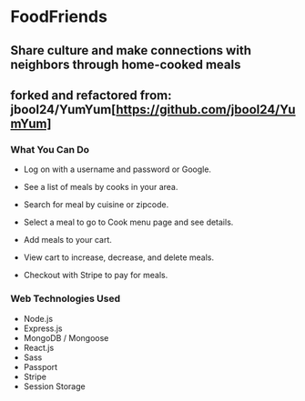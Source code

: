 # FoodFriends
Share culture and make connections with neighbors through home-cooked meals
---
forked and refactored from: jbool24/YumYum[https://github.com/jbool24/YumYum]
---
### What You Can Do

- Log on with a username and password or Google.

- See a list of meals by cooks in your area.

- Search for meal by cuisine or zipcode.

- Select a meal to go to Cook menu page and see details.

- Add meals to your cart.

- View cart to increase, decrease, and delete meals.

- Checkout with Stripe to pay for meals.

### Web Technologies Used

- Node.js
- Express.js
- MongoDB / Mongoose
- React.js
- Sass
- Passport
- Stripe
- Session Storage